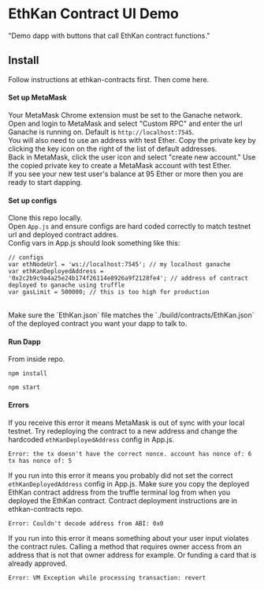 # EthKan Contract UI Demo

"Demo dapp with buttons that call EthKan contract functions."

## Install
Follow instructions at ethkan-contracts first. Then come here.
#### Set up MetaMask
Your MetaMask Chrome extension must be set to the Ganache network. Open and login to MetaMask and select "Custom RPC" and enter the url Ganache is running on. Default is `http://localhost:7545`.
<br>
You will also need to use an address with test Ether. Copy the private key by clicking the key icon on the right of the list of default addresses. 
<br>
Back in MetaMask, click the user icon and select "create new account." Use the copied private key to create a MetaMask account with test Ether.
<br>
If you see your new test user's balance at 95 Ether or more then you are ready to start dapping.

#### Set up configs
Clone this repo locally. 
<br>
Open `App.js` and ensure configs are hard coded correctly to match testnet url and deployed contract addres.
<br>
Config vars in App.js should look something like this:
```
// configs
var ethNodeUrl = 'ws://localhost:7545'; // my localhost ganache
var ethKanDeployedAddress = '0x2c2b9c9a4a25e24b174f26114e8926a9f2128fe4'; // address of contract deployed to ganache using truffle
var gasLimit = 500000; // this is too high for production
```
<br>
Make sure the `EthKan.json` file matches the `./build/contracts/EthKan.json` of the deployed contract you want your dapp to talk to.

#### Run Dapp
From inside repo.
```
npm install
```
```
npm start
```
#### Errors
If you receive this error it means MetaMask is out of sync with your local testnet. Try redeploying the contract to a new address and change the hardcoded `ethKanDeployedAddress` config in App.js.
```
Error: the tx doesn't have the correct nonce. account has nonce of: 6 tx has nonce of: 5
```
If you run into this error it means you probably did not set the correct `ethKanDeployedAddress` config in App.js. Make sure you copy the deployed EthKan contract address from the truffle terminal log from when you deployed the EthKan contract. Contract deployment instructions are in ethkan-contracts repo.
```
Error: Couldn't decode address from ABI: 0x0
```
If you run into this error it means something about your user input violates the contract rules. Calling a method that requires owner access from an address that is not that owner address for example. Or funding a card that is already approved.
```
Error: VM Exception while processing transaction: revert
```